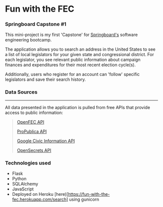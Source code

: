 # Fun with the FEC
### Springboard Capstone #1

This mini-project is my first 'Capstone' for [Springboard's](https://www.springboard.com) software engineering bootcamp.

The application allows you to search an address in the United States to see a list of local legislators for your given state and congressional district. For each legislator, you
see relevant public information about campaign finances and expenditures for their most recent election cycle(s).  
  
Additionally, users who register for an account can 'follow' specific legislators and save their search history.

### Data Sources

- - -

All data presented in the application is pulled from free APIs that provide access to public information:
> [OpenFEC API](https://api.open.fec.gov/developers/)  
>
> [ProPublica API](https://propublica.github.io/campaign-finance-api-docs/#campaign-finance-api-documentation) 
>
> [Google Civic Information API](https://developers.google.com/civic-information)  
>
> [OpenSecrets API](https://www.opensecrets.org/open-data/api-documentation)  

### Technologies used

* Flask
* Python
* SQLAlchemy
* JavaScript
* Deployed on Heroku [here)[https://fun-with-the-fec.herokuapp.com/search] using gunicorn
